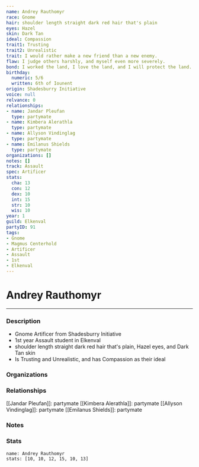 ```yaml
---
name: Andrey Rauthomyr
race: Gnome
hair: shoulder length straight dark red hair that's plain
eyes: Hazel
skin: Dark Tan
ideal: Compassion
trait1: Trusting
trait2: Unrealistic
trait: I would rather make a new friend than a new enemy.
flaw: I judge others harshly, and myself even more severely.
bond: I worked the land, I love the land, and I will protect the land.
birthday:
  numeric: 5/6
  written: 6th of Iounent
origin: Shadesburry Initiative
voice: null
relvance: 0
relationships:
- name: Jandar Pleufan
  type: partymate
- name: Kimbera Alerathla
  type: partymate
- name: Allyson Vindinglag
  type: partymate
- name: Emilanus Shields
  type: partymate
organizations: []
notes: []
track: Assault
spec: Artificer
stats:
  cha: 13
  con: 12
  dex: 10
  int: 15
  str: 10
  wis: 10
year: 1
guild: Elkenval
partyID: 91
tags:
- Gnome
- Magmus Centerhold
- Artificer
- Assault
- 1st
- Elkenval
---
```

# Andrey Rauthomyr
---
### Description
- Gnome Artificer from Shadesburry Initiative
- 1st year Assault student in Elkenval
- shoulder length straight dark red hair that's plain, Hazel eyes, and Dark Tan skin
- Is Trusting and Unrealistic, and has Compassion as their ideal

### Organizations

### Relationships
[[Jandar Pleufan]]: partymate
[[Kimbera Alerathla]]: partymate
[[Allyson Vindinglag]]: partymate
[[Emilanus Shields]]: partymate

### Notes

### Stats
```statblock
name: Andrey Rauthomyr
stats: [10, 10, 12, 15, 10, 13]
```